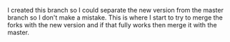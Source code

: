 I created this branch so I could separate the new version from the master branch so I don't make a mistake.
This is where I start to try to merge the forks with the new version and if that fully works then merge it with the master.
